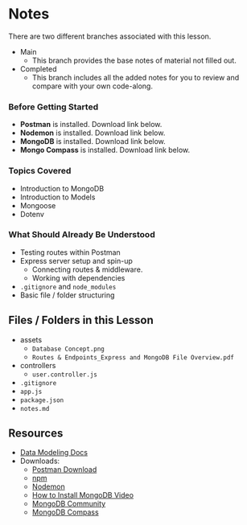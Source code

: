 # Notes
There are two different branches associated with this lesson.
- Main
  - This branch provides the base notes of material not filled out.
- Completed
  - This branch includes all the added notes for you to review and compare with your own code-along.

### Before Getting Started
- **Postman** is installed. Download link below.
- **Nodemon** is installed. Download link below.
- **MongoDB** is installed. Download link below.
- **Mongo Compass** is installed. Download link below.

### Topics Covered
- Introduction to MongoDB
- Introduction to Models
- Mongoose
- Dotenv

### What Should Already Be Understood
- Testing routes within Postman
- Express server setup and spin-up
  - Connecting routes & middleware.
  - Working with dependencies
- `.gitignore` and `node_modules`
- Basic file / folder structuring

## Files / Folders in this Lesson
- assets
  - `Database Concept.png`
  - `Routes & Endpoints_Express and MongoDB File Overview.pdf`
- controllers
  - `user.controller.js`
- `.gitignore`
- `app.js`
- `package.json`
- `notes.md`

## Resources
- [Data Modeling Docs](https://www.mongodb.com/docs/manual/core/data-modeling-introduction/)
- Downloads:
  - [Postman Download](https://www.postman.com/downloads/)
  - [npm](https://www.npmjs.com/)
  - [Nodemon](https://nodemon.io/)
  - [How to Install MongoDB Video](https://www.loom.com/share/23f358e7221048748b433e4f5fd8c83a?sid=209f37ae-1e2f-47a4-a726-06829a1a73da)
  - [MongoDB Community](https://www.mongodb.com/try/download/community)
  - [MongoDB Compass](https://www.mongodb.com/try/download/compass)
